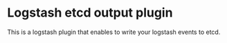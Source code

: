 # Logstash etcd output plugin
This is a logstash plugin that enables to write your logstash events to etcd.


